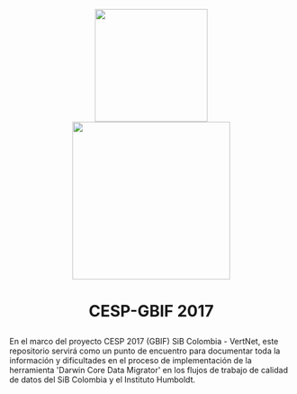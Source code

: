 <p align="center"><img src="https://www.sibcolombia.net/wp-content/themes/sibsite/img/logo-sib-header.svg"width="200"hspace="90"><img src="http://www.amphibiaweb.org/images/vertnet_logo.png" width="280"hspace="1"/>
</p>

# <p align="center">  CESP-GBIF 2017 </p>
En el marco del proyecto CESP 2017 (GBIF) SiB Colombia - VertNet, este repositorio servirá como un punto de encuentro para documentar toda la información y dificultades en el proceso de implementación de la herramienta 'Darwin Core Data Migrator' en los flujos de trabajo de calidad de datos del SiB Colombia y el Instituto Humboldt.
